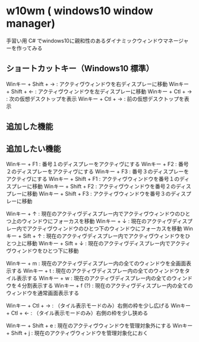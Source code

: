 # w10wm ( windows10 window manager)

手習い用 C# でwindows10に親和性のあるダイナミックウィンドウマネージャーを作ってみる

## ショートカットキー（Windows10 標準）

Winキー + Shift + → : アクティヴウィンドウを右ディスプレーに移動
Winキー + Shift + ← : アクティヴウィンドウを左ディスプレーに移動
Winキー + Ctl + → : 次の仮想デスクトップを表示
Winキー + Ctl + → : 前の仮想デスクトップを表示

## 追加した機能

## 追加したい機能

Winキー + F1 : 番号１のディスプレーをアクティヴにする
Winキー + F2 : 番号２のディスプレーをアクティヴにする
Winキー + F3 : 番号３のディスプレーをアクティヴにする
Winキー + Shift + F1 : アクティヴウィンドウを番号１のディスプレーに移動
Winキー + Shift + F2 : アクティヴウィンドウを番号２のディスプレーに移動
Winキー + Shift + F3 : アクティヴウィンドウを番号３のディスプレーに移動

Winキー + ↑ : 現在のアクティヴディスプレー内でアクティヴウィンドウのひとつ上のウィンドウにフォーカスを移動
Winキー + ↓ : 現在のアクティヴディスプレー内でアクティヴウィンドウのひとつ下のウィンドウにフォーカスを移動
Winキー + Sift + ↑ : 現在のアクティヴディスプレー内でアクティヴウィンドウをひとつ上に移動
Winキー + Sift + ↓ : 現在のアクティヴディスプレー内でアクティヴウィンドウをひとつ下に移動

Winキー + m : 現在のアクティヴディスプレー内の全てのウィンドウを全画面表示する
Winキー + t : 現在のアクティヴディスプレー内の全てのウィンドウをタイル表示する
Winキー + w : 現在のアクティヴディスプレー内の全てのウィンドウを４分割表示する
Winキー + f (?) : 現在のアクティヴディスプレー内の全てのウィンドウを通常画面表示する

Winキー + Ctl + → : （タイル表示モードのみ）右側の枠を少し広げる
Winキー + Ctl + ← : （タイル表示モードのみ）右側の枠を少し狭める

Winキー + Shift + e : 現在のアクティヴウィンドウを管理対象外にする
Winキー + Shift + j : 現在のアクティヴウィンドウを管理対象化におく

